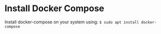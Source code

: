 # Install Docker Compose

Install docker-compose on your system using:
    `$ sudo apt install docker-compose`
